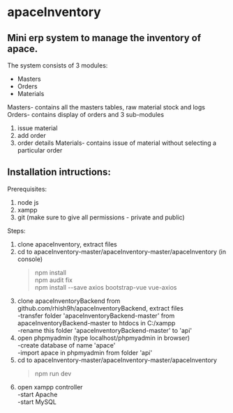 # apaceInventory

## Mini erp system to manage the inventory of apace.

The system consists of 3 modules:
- Masters
- Orders
- Materials
    
Masters- contains all the masters tables, raw material stock and logs
Orders- contains display of orders and 3 sub-modules
1. issue material
2. add order
3. order details
Materials- contains issue of material without selecting a particular order

## Installation intructions:

Prerequisites: 
1. node js
2. xampp
3. git
(make sure to give all permissions - private and public)

Steps:
1. clone apaceInventory, extract files
2. cd to apaceInventory-master/apaceInventory-master/apaceInventory (in console)
    > npm install  
    > npm audit fix  
    > npm install --save axios bootstrap-vue vue-axios
3. clone apaceInventoryBackend from github.com/rhish9h/apaceInventoryBackend, extract files  
    -transfer folder 'apaceInventoryBackend-master' from apaceInventoryBackend-master to htdocs in C:/xampp  
    -rename this folder 'apaceInventoryBackend-master' to 'api'
4. open phpmyadmin (type localhost/phpmyadmin in browser)  
    -create database of name 'apace'  
    -import apace in phpmyadmin from folder 'api'
5. cd to apaceInventory-master/apaceInventory-master/apaceInventory
    > npm run dev
6. open xampp controller  
-start Apache  
-start MySQL
